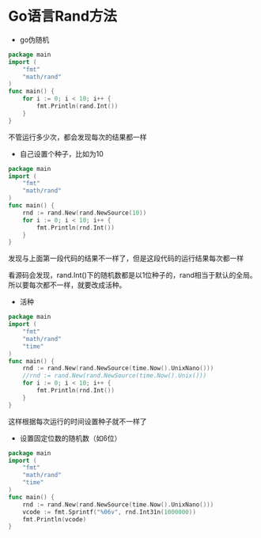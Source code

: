 # Go语言Rand方法
- go伪随机
```go
package main  
import (  
    "fmt"  
    "math/rand"  
)  
func main() {  
    for i := 0; i < 10; i++ {  
        fmt.Println(rand.Int())  
    }  
}  
```
不管运行多少次，都会发现每次的结果都一样

- 自己设置个种子，比如为10
```go
package main  
import (  
    "fmt"  
    "math/rand"  
)  
func main() {  
    rnd := rand.New(rand.NewSource(10))  
    for i := 0; i < 10; i++ {  
        fmt.Println(rnd.Int())  
    }  
}  
```
发现与上面第一段代码的结果不一样了，但是这段代码的运行结果每次都一样

看源码会发现，rand.Int()下的随机数都是以1位种子的，rand相当于默认的全局。所以要每次都不一样，就要改成活种。

- 活种
```go
package main  
import (  
    "fmt"  
    "math/rand"  
    "time"  
)  
func main() {  
    rnd := rand.New(rand.NewSource(time.Now().UnixNano()))  
    //rnd := rand.New(rand.NewSource(time.Now().Unix()))  
    for i := 0; i < 10; i++ {  
        fmt.Println(rnd.Int())  
    }  
}  
```
这样根据每次运行的时间设置种子就不一样了

- 设置固定位数的随机数（如6位）
```go
package main
import (
	"fmt"
	"math/rand"
	"time"
)
func main() {
	rnd := rand.New(rand.NewSource(time.Now().UnixNano()))
	vcode := fmt.Sprintf("%06v", rnd.Int31n(1000000))
	fmt.Println(vcode)
}
```